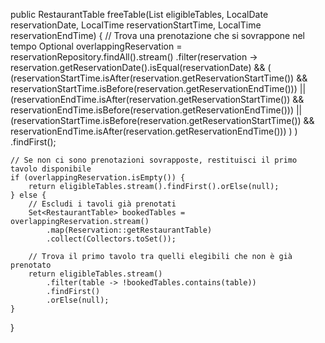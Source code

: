 public RestaurantTable freeTable(List<RestaurantTable> eligibleTables, LocalDate reservationDate,
        LocalTime reservationStartTime, LocalTime reservationEndTime) {
    // Trova una prenotazione che si sovrappone nel tempo
    Optional<Reservation> overlappingReservation = reservationRepository.findAll().stream()
            .filter(reservation ->
                reservation.getReservationDate().isEqual(reservationDate) &&
                (
                    (reservationStartTime.isAfter(reservation.getReservationStartTime()) && reservationStartTime.isBefore(reservation.getReservationEndTime())) ||
                    (reservationEndTime.isAfter(reservation.getReservationStartTime()) && reservationEndTime.isBefore(reservation.getReservationEndTime())) ||
                    (reservationStartTime.isBefore(reservation.getReservationStartTime()) && reservationEndTime.isAfter(reservation.getReservationEndTime()))
                )
            )
            .findFirst();

    // Se non ci sono prenotazioni sovrapposte, restituisci il primo tavolo disponibile
    if (overlappingReservation.isEmpty()) {
        return eligibleTables.stream().findFirst().orElse(null);
    } else {
        // Escludi i tavoli già prenotati
        Set<RestaurantTable> bookedTables = overlappingReservation.stream()
            .map(Reservation::getRestaurantTable)
            .collect(Collectors.toSet());

        // Trova il primo tavolo tra quelli elegibili che non è già prenotato
        return eligibleTables.stream()
            .filter(table -> !bookedTables.contains(table))
            .findFirst()
            .orElse(null);
    }
}